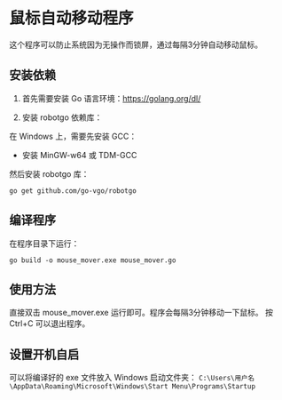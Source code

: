 # 鼠标自动移动程序

这个程序可以防止系统因为无操作而锁屏，通过每隔3分钟自动移动鼠标。

## 安装依赖

1. 首先需要安装 Go 语言环境：https://golang.org/dl/

2. 安装 robotgo 依赖库：

在 Windows 上，需要先安装 GCC：
- 安装 MinGW-w64 或 TDM-GCC

然后安装 robotgo 库：
```
go get github.com/go-vgo/robotgo
```

## 编译程序

在程序目录下运行：
```
go build -o mouse_mover.exe mouse_mover.go
```

## 使用方法

直接双击 mouse_mover.exe 运行即可。程序会每隔3分钟移动一下鼠标。
按 Ctrl+C 可以退出程序。

## 设置开机自启

可以将编译好的 exe 文件放入 Windows 启动文件夹：
`C:\Users\用户名\AppData\Roaming\Microsoft\Windows\Start Menu\Programs\Startup`
